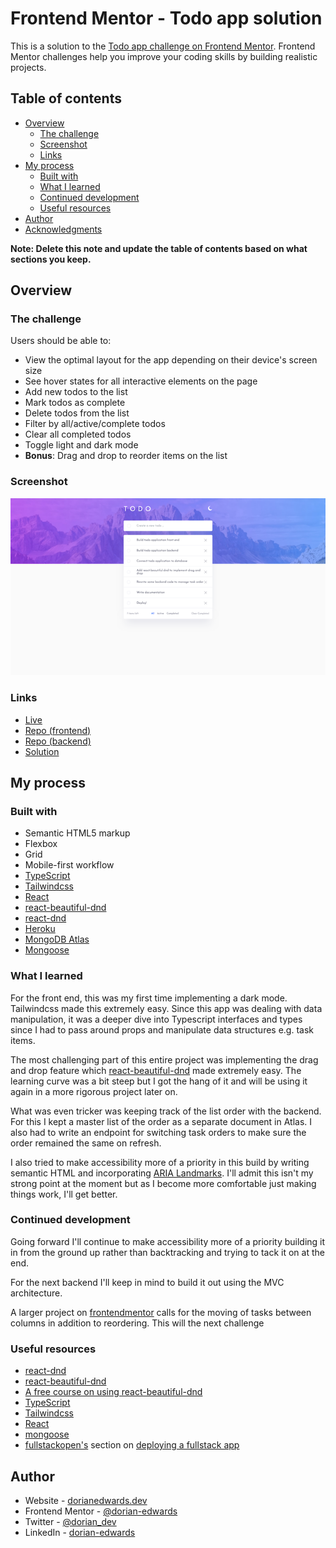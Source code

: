 # Frontend Mentor - Todo app solution

This is a solution to the [Todo app challenge on Frontend Mentor](https://www.frontendmentor.io/challenges/todo-app-Su1_KokOW). Frontend Mentor challenges help you improve your coding skills by building realistic projects.

## Table of contents

- [Overview](#overview)
  - [The challenge](#the-challenge)
  - [Screenshot](#screenshot)
  - [Links](#links)
- [My process](#my-process)
  - [Built with](#built-with)
  - [What I learned](#what-i-learned)
  - [Continued development](#continued-development)
  - [Useful resources](#useful-resources)
- [Author](#author)
- [Acknowledgments](#acknowledgments)

**Note: Delete this note and update the table of contents based on what sections you keep.**

## Overview

### The challenge

Users should be able to:

- View the optimal layout for the app depending on their device's screen size
- See hover states for all interactive elements on the page
- Add new todos to the list
- Mark todos as complete
- Delete todos from the list
- Filter by all/active/complete todos
- Clear all completed todos
- Toggle light and dark mode
- **Bonus**: Drag and drop to reorder items on the list

### Screenshot

![](./screenshot.png)

### Links

- [Live](https://stark-oasis-69277.herokuapp.com/)
- [Repo (frontend)](https://github.com/dorian-edwards/dnd-todo-front)
- [Repo (backend)](https://github.com/dorian-edwards/dnd-todo-back)
- [Solution]()

## My process

### Built with

- Semantic HTML5 markup
- Flexbox
- Grid
- Mobile-first workflow
- [TypeScript](https://www.typescriptlang.org/)
- [Tailwindcss](https://tailwindcss.com/)
- [React](https://reactjs.org/)
- [react-beautiful-dnd](https://github.com/atlassian/react-beautiful-dnd)
- [react-dnd](https://github.com/react-dnd/react-dnd)
- [Heroku](https://www.heroku.com)
- [MongoDB Atlas](https://www.mongodb.com/atlas/database)
- [Mongoose](https://mongoosejs.com/docs/)

### What I learned

For the front end, this was my first time implementing a dark mode. Tailwindcss made this extremely easy. Since this app was dealing with data manipulation, it was a deeper dive into Typescript interfaces and types since I had to pass around props and manipulate data structures e.g. task items.

The most challenging part of this entire project was implementing the drag and drop feature which [react-beautiful-dnd](https://github.com/atlassian/react-beautiful-dnd) made extremely easy. The learning curve was a bit steep but I got the hang of it and will be using it again in a more rigorous project later on.

What was even tricker was keeping track of the list order with the backend. For this I kept a master list of the order as a separate document in Atlas. I also had to write an endpoint for switching task orders to make sure the order remained the same on refresh.

I also tried to make accessibility more of a priority in this build by writing semantic HTML and incorporating [ARIA Landmarks](https://accessibility.oit.ncsu.edu/using-aria-landmarks-a-demonstration/). I'll admit this isn't my strong point at the moment but as I become more comfortable just making things work, I'll get better.

### Continued development

Going forward I'll continue to make accessibility more of a priority building it in from the ground up rather than backtracking and trying to tack it on at the end.

For the next backend I'll keep in mind to build it out using the MVC architecture.

A larger project on [frontendmentor](https://www.frontendmentor.io/challenges) calls for the moving of tasks between columns in addition to reordering. This will the next challenge

### Useful resources

- [react-dnd](https://github.com/react-dnd/react-dnd)
- [react-beautiful-dnd](https://github.com/atlassian/react-beautiful-dnd)
- [A free course on using react-beautiful-dnd](https://egghead.io/courses/beautiful-and-accessible-drag-and-drop-with-react-beautiful-dnd)
- [TypeScript](https://www.typescriptlang.org/)
- [Tailwindcss](https://tailwindcss.com/)
- [React](https://reactjs.org/)
- [mongoose](https://mongoosejs.com/docs/)
- [fullstackopen's](https://fullstackopen.com/en/) section on [deploying a fullstack app](https://fullstackopen.com/en/part3/deploying_app_to_internet)

## Author

- Website - [dorianedwards.dev](https://dorianedwards.dev)
- Frontend Mentor - [@dorian-edwards](https://www.frontendmentor.io/profile/dorian-edwards)
- Twitter - [@dorian_dev](https://twitter.com/dorian_dev)
- LinkedIn - [dorian-edwards](https://www.linkedin.com/in/dorian-edwards/)
